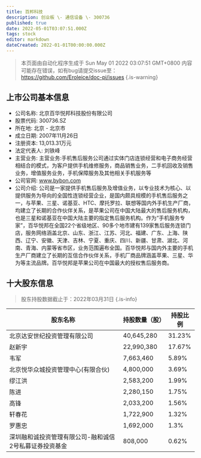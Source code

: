 ```yaml
---
title: 百邦科技
description: 创业板 \- 通信设备 \- 300736
published: true
date: 2022-05-01T03:07:51.000Z
tags: stock
editor: markdown
dateCreated: 2022-01-01T00:00:00.000Z
---
```


> 本页面由自动化程序生成于 Sun May 01 2022 03:07:51 GMT+0800
> 内容可能存在错误，如有bug请提交issue至：https://github.com/Eroleice/doc-pi/issues
{.is-warning}

## 上市公司基本信息
- 公司名称: 北京百华悦邦科技股份有限公司
- 股票代码: 300736.SZ
- 所在地: 北京 - 北京市
- 成立日期: 2007年11月26日
- 注册资本: 13,013.31万元
- 法定代表人: 刘铁峰
- 主营业务: 主营业务:手机售后服务公司通过实体门店连锁经营和电子商务经营相结合的模式，为客户提供手机维修服务，商品销售业务，二手机回收及销售业务，增值服务业务，手机保障服务及其他相关手机服务等
- 公司官网: www.bybon.com
- 公司介绍: 公司是一家提供手机售后服务及增值业务，以专业技术为核心、以提供服务为导向的全国性连锁经营企业，是国内颇具规模的手机售后服务之一，与苹果、三星、诺基亚、HTC、摩托罗拉、联想等国内外手机生产厂商，均建立了长期的合作伙伴关系，是苹果公司在中国大陆最大的售后服务机构，也是三星和诺基亚在中国大陆主要的指定售后服务机构。作为“手机服务专家”，百华悦邦在全国22个省级地区、90多个地市建有139家售后服务连锁门店，服务网络涵盖北京、山东、浙江、江苏、河北、福建、广东、上海、陕西、辽宁、安徽、天津、吉林、宁夏、重庆、四川、新疆、甘肃、湖北、河南、青海、内蒙等省市区，业务范围遍布全国。百华悦邦与国内外主要的手机生产厂商建立了长期的互信合作伙伴关系，手机厂商品牌涵盖苹果、三星、华为等主流品牌。百华悦邦是苹果公司在中国最大的授权售后服务商。


## 十大股东信息
> 股东持股数据截止于：2022年03月31日
{.is-info}

| 股东名称 | 持股数量（股） | 持股比例 |
| --- | --- | --- |
| 北京达安世纪投资管理有限公司 | 40,645,280 | 31.23% |
| 赵新宇 | 22,990,380 | 17.67% |
| 韦军 | 7,663,460 | 5.89% |
| 北京悦华众城投资管理中心(有限合伙) | 4,800,000 | 3.69% |
| 缪江洪 | 2,583,200 | 1.99% |
| 陈进 | 2,280,150 | 1.75% |
| 高锋 | 2,033,200 | 1.56% |
| 轩春花 | 1,722,900 | 1.32% |
| 罗惠忠 | 1,692,000 | 1.3% |
| 深圳融和诚投资管理有限公司-融和诚信2号私募证券投资基金 | 808,000 | 0.62% |




